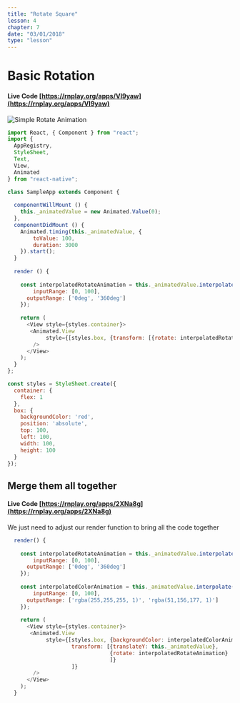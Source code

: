 ```yaml
---
title: "Rotate Square"
lesson: 4
chapter: 7
date: "03/01/2018"
type: "lesson"
---
```

# Basic Rotation

#### Live Code [https://rnplay.org/apps/VI9yaw](https://rnplay.org/apps/VI9yaw)

![Simple Rotate Animation](../images/SimpleRotateAnimation.gif)

```js
import React, { Component } from "react";
import {
  AppRegistry,
  StyleSheet,
  Text,
  View,
  Animated
} from "react-native";

class SampleApp extends Component {
  
  componentWillMount () {
    this._animatedValue = new Animated.Value(0);
  },
  componentDidMount () {
    Animated.timing(this._animatedValue, {
        toValue: 100,
        duration: 3000
    }).start(); 
  }
  
  render () {
    
    const interpolatedRotateAnimation = this._animatedValue.interpolate({
    	inputRange: [0, 100],
      outputRange: ['0deg', '360deg']
    });
    
    return (
      <View style={styles.container}>
       <Animated.View 
      		style={[styles.box, {transform: [{rotate: interpolatedRotateAnimation}]}]}
      	/>
      </View>
    );
  }
};

const styles = StyleSheet.create({
  container: {
    flex: 1
  },
  box: {
    backgroundColor: 'red',
    position: 'absolute',
    top: 100,
    left: 100,
    width: 100,
    height: 100
  }
});

```

## Merge them all together

#### Live Code [https://rnplay.org/apps/2XNa8g](https://rnplay.org/apps/2XNa8g)

We just need to adjust our render function to bring all the code together

```js
  render() {
    
    const interpolatedRotateAnimation = this._animatedValue.interpolate({
    	inputRange: [0, 100],
      outputRange: ['0deg', '360deg']
    });
    
    const interpolatedColorAnimation = this._animatedValue.interpolate({
    	inputRange: [0, 100],
      outputRange: ['rgba(255,255,255, 1)', 'rgba(51,156,177, 1)']
    });
    
    return (
      <View style={styles.container}>
       <Animated.View 
      		style={[styles.box, {backgroundColor: interpolatedColorAnimation, 
      				transform: [{translateY: this._animatedValue}, 
      							{rotate: interpolatedRotateAnimation}
      						    ]}
			    	]}
      	/>
      </View>
    );
  }
```